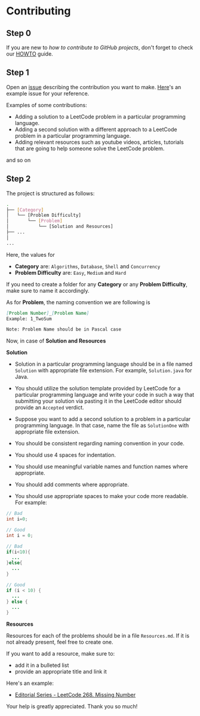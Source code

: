 # Contributing

## Step 0
If you are new to *how to contribute to GitHub projects*, don't forget to check our [HOWTO](./HOWTO.md) guide.

## Step 1
Open an [issue](https://github.com/Tahanima/leetcode-solution-curation/issues) describing the contribution you want to make. [Here](https://github.com/Tahanima/leetcode-solution-curation/issues/7)'s an example issue for your reference.

Examples of some contributions:
* Adding a solution to a LeetCode problem in a particular programming language.
* Adding a second solution with a different approach to a LeetCode problem in a particular programming language.
* Adding relevant resources such as youtube videos, articles, tutorials that are going to help someone solve the LeetCode problem.

and so on

## Step 2
The project is structured as follows:

```bash
.
├── [Category]
│   └── [Problem Difficulty]
│       └── [Problem]
│           └── [Solution and Resources]
├── ...
│
...
 ```

Here, the values for 
* **Category** are: `Algorithms`, `Database`, `Shell` and `Concurrency`
* **Problem Difficulty** are: `Easy`, `Medium` and `Hard`

If you need to create a folder for any **Category** or any **Problem Difficulty**, make sure to name it accordingly.

As for **Problem**, the naming convention we are following is
```markdown
[Problem Number]_[Problem Name]
Example: 1_TwoSum

Note: Problem Name should be in Pascal case
```

Now, in case of **Solution and Resources**

**Solution**
* Solution in a particular programming language should be in a file named `Solution` with appropriate file extension. For example, `Solution.java` for Java.

* You should utilize the solution template provided by LeetCode for a particular programming language and write your code in such a way that submitting your solution via pasting it in the LeetCode editor should provide an `Accepted` verdict.

* Suppose you want to add a second solution to a problem in a particular programming language. In that case, name the file as `SolutionOne` with appropriate file extension.

* You should be consistent regarding naming convention in your code.

* You should use 4 spaces for indentation.

* You should use meaningful variable names and function names where appropriate.

* You should add comments where appropriate. 

* You should use appropriate spaces to make your code more readable. For example:
```java
// Bad
int i=0;

// Good
int i = 0;

// Bad
if(i<10){
  ...
}else{
  ...
}

// Good
if (i < 10) {
  ...
} else {
  ...
}
```

**Resources**

Resources for each of the problems should be in a file `Resources.md`. If it is not already present, feel free to create one.

If you want to add a resource, make sure to:
* add it in a bulleted list
* provide an appropriate title and link it

Here's an example:

* [Editorial Series - LeetCode 268. Missing Number](https://tahanima.github.io/2021/06/02/editorial-series-leetcode-268-missing-number/)


Your help is greatly appreciated. Thank you so much!